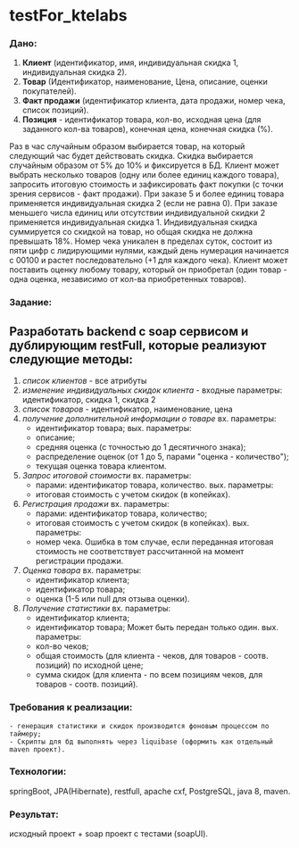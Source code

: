 # testFor_ktelabs

### Дано:
1. **Клиент** (идентификатор, имя, индивидуальная скидка 1, индивидуальная скидка 2).
2. **Товар** (Идентификатор, наименование, Цена, описание, оценки покупателей). 
3. **Факт продажи** (идентификатор клиента, дата продажи, номер чека, список позиций). 
4. **Позиция** - идентификатор товара, кол-во, исходная цена (для заданного кол-ва товаров), конечная цена, конечная скидка (%).

Раз в час случайным образом выбирается товар, на который следующий час будет действовать скидка.
Скидка выбирается случайным образом от 5% до 10% и фиксируется в БД.
Клиент может выбрать несколько товаров (одну или более единиц каждого товара), запросить итоговую стоимость и зафиксировать факт покупки (с точки зрения сервисов - факт продажи).
При заказе 5 и более единиц товара применяется индивидуальная скидка 2 (если не равна 0). 
При заказе меньшего числа единиц или отсутствии индивидуальной скидки 2 применяется индивидуальная скидка 1.
Индивидуальная скидка суммируется со скидкой на товар, но общая скидка не должна превышать 18%.
Номер чека уникален в пределах суток, состоит из пяти цифр с лидирующими нулями, каждый день нумерация начинается с 00100 и растет последовательно (+1 для каждого чека).
Клиент может поставить оценку любому товару, который он приобретал (один товар - одна оценка, независимо от кол-ва приобретенных товаров).

### Задание:
## Разработать backend с soap сервисом и дублирующим restFull, которые реализуют следующие методы:
1. *список клиентов* - все атрибуты 
2. *изменение индивидуальных скидок клиента* - входные параметры: идентификатор, скидка 1, скидка 2
3. *список товаров* - идентификатор, наименование, цена
4. *получение дополнительной информации о товаре*
   вх. параметры:
    - идентификатор товара; 
  вых. параметры: 
   - описание;
   - средняя оценка (с точностью до 1 десятичного знака);
   - распределение оценок (от 1 до 5, парами "оценка - количество");
   - текущая оценка товара клиентом.
5. *Запрос итоговой стоимости* 
	вх. параметры:
	- парами: идентификатор товара,  количество.
	вых. параметры:
	- итоговая стоимость с учетом скидок (в копейках).
6. *Регистрация продажи*
	вх. параметры:
	- парами: идентификатор товара, количество;
	- итоговая стоимость с учетом скидок (в копейках).
	вых. параметры:
	- номер чека.
	Ошибка в том случае, если переданная итоговая стоимость не соответствует рассчитанной на момент регистрации продажи.
7. *Оценка товара*
	вх. параметры:
	- идентификатор клиента;
	- идентификатор товара;
	- оценка (1-5 или null для отзыва оценки).
8. *Получение статистики*
	вх. параметры:
	- идентификатор клиента;
	- идентификатор товара;
	Может быть передан только один.
	вых. параметры:
	- кол-во чеков;
	- общая стоимость (для клиента - чеков, для товаров - соотв. позиций) по исходной цене;
	- сумма скидок (для клиента - по всем позициям чеков, для товаров - соотв. позиций).
	
### Требования к реализации:
	- генерация статистики и скидок производится фоновым процессом по таймеру;
	- Скрипты для бд выполнять через liquibase (оформить как отдельный maven проект).
### Технологии:
 springBoot, JPA(Hibernate), restfull, apache cxf, PostgreSQL, java 8, maven.
### Результат:
 исходный проект + soap проект с тестами (soapUI).
